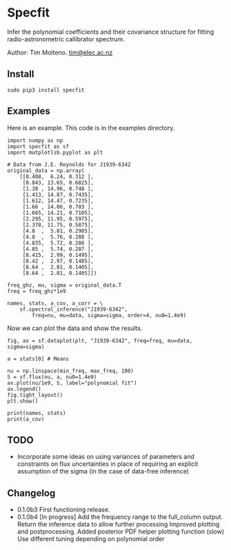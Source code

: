 # Specfit 

Infer the polynomial coefficients and their covariance structure for fitting radio-astronometric callibrator spectrum.

Author: Tim Molteno. tim@elec.ac.nz

## Install

    sudo pip3 install specfit

## Examples

Here is an example. This code is in the examples directory.

    import numpy as np
    import specfit as sf
    import matplotlib.pyplot as plt

    # Data from J.E. Reynolds for J1939-6342
    original_data = np.array(
        [[0.408,  6.24, 0.312 ],
         [0.843, 13.65, 0.6825],
         [1.38 , 14.96, 0.748 ],
         [1.413, 14.87, 0.7435],
         [1.612, 14.47, 0.7235],
         [1.66 , 14.06, 0.703 ],
         [1.665, 14.21, 0.7105],
         [2.295, 11.95, 0.5975],
         [2.378, 11.75, 0.5875],
         [4.8  ,  5.81, 0.2905],
         [4.8  ,  5.76, 0.288 ],
         [4.835,  5.72, 0.286 ],
         [4.85 ,  5.74, 0.287 ],
         [8.415,  2.99, 0.1495],
         [8.42 ,  2.97, 0.1485],
         [8.64 ,  2.81, 0.1405],
         [8.64 ,  2.81, 0.1405]])

    freq_ghz, mu, sigma = original_data.T
    freq = freq_ghz*1e9

    names, stats, a_cov, a_corr = \
        sf.spectral_inference("J1939-6342", 
            freq=nu, mu=data, sigma=sigma, order=4, nu0=1.4e9)

Now we can plot the data and show the results.

    fig, ax = sf.dataplot(plt, "J1939-6342", freq=freq, mu=data, sigma=sigma)

    a = stats[0] # Means

    nu = np.linspace(min_freq, max_freq, 100)
    S = sf.flux(nu, a, nu0=1.4e9)
    ax.plot(nu/1e9, S, label="polynomial fit")
    ax.legend()
    fig.tight_layout()
    plt.show()

    print(names, stats)
    print(a_cov)


## TODO

- Incorporate some ideas on using variances of parameters and constraints on flux uncertainties in place of requiring an explicit assumption of the sigma (in the case of data-free inference)

## Changelog

- 0.1.0b3 First functioning release.
- 0.1.0b4 [In progress] Add the frequency range to the full_column output.
            Return the inference data to allow further processing
            Improved plotting and postprocessing.
            Added posterior PDF helper plotting function (slow)
            Use different tuning depending on polynomial order
